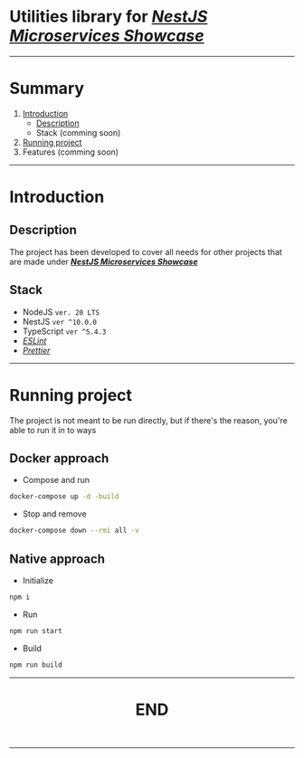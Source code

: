 # Utilities library for [***NestJS Microservices Showcase***](https://github.com/Instrate/nestmicroshow)

---

# Summary

1. [Introduction](#introduction)
	* [Description](#description)
	* Stack (comming soon)
2. [Running project](#running-project)
3. Features (comming soon)

---

# Introduction

## Description

The project has been developed to cover all needs for other projects that are made under [
***NestJS Microservices Showcase***](https://github.com/Instrate/nestmicroshow)

## Stack

- NodeJS `ver. 20 LTS`
- NestJS `ver ^10.0.0`
- TypeScript `ver ^5.4.3`
- [*ESLint*](.eslintrc.json)
- [*Prettier*](.prettierrc)

---

# Running project

The project is not meant to be run directly, but if there's the reason, you're able to run it in to ways

## **Docker** approach

- Compose and run

```bash
docker-compose up -d -build
```

- Stop and remove

```bash
docker-compose down --rmi all -v
```

## Native approach

- Initialize

```bash
npm i
```

- Run

```bash
npm run start
```

- Build

```bash
npm run build
```

---
<h1 align="center">END</h3>
<br/>

---
